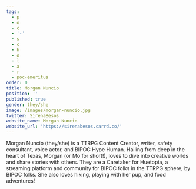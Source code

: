 ```yaml
---
tags:
  - p
  - o
  - c
  - '-'
  - s
  - c
  - h
  - o
  - l
  - a
  - r
  - poc-emeritus
order: 0
title: Morgan Nuncio
position: ''
published: true
gender: they/she
image: /images/morgan-nuncio.jpg
twitter: SirenaBesos
website_name: Morgan Nuncio
website_url: 'https://sirenabesos.carrd.co/'
---
```


Morgan Nuncio (they/she) is a TTRPG Content Creator, writer, safety consultant, voice actor, and BIPOC Hype Human. Hailing from deep in the heart of Texas, Morgan (or Mo for short!), loves to dive into creative worlds and share stories with others. They are a Caretaker for Huetopia, a streaming platform and community for BIPOC folks in the TTRPG sphere, by BIPOC folks. She also loves hiking, playing with her pup, and food adventures!
